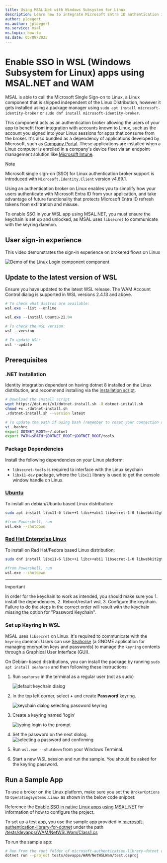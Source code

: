 ```yaml
---
title: Using MSAL.Net with Windows Subsystem for Linux
description: Learn how to integrate Microsoft Entra ID authentication in WSL apps using MSAL.NET and the Microsoft Single Sign-on for Linux broker.
author: ploegert
ms.author: jploegert
ms.service: msal
ms.topic: how-to
ms.date: 05/08/2025
---
```


# Enable SSO in WSL (Windows Subsystem for Linux) apps using MSAL.NET and WAM

MSAL is able to call the Microsoft Single Sign-on to Linux, a Linux component that is shipped independent of the Linux Distribution, however it gets installed using a package manager using `sudo apt install microsoft-identity-broker` or `sudo dnf install microsoft-identity-broker`.

This component acts as an authentication broker allowing the users of your app to benefit from integration with accounts known to Linux, such as the account you signed into your Linux sessions for apps that consume from the broker. It's also bundled as a dependency of applications developed by Microsoft, such as [Company Portal](/mem/intune-service/user-help/enroll-device-linux). These applications are installed when a Linux computer is enrolled in a company's device fleet via an endpoint management solution like [Microsoft Intune](/mem/intune/fundamentals/what-is-intune).

> [!NOTE]
> Microsoft single sign-on (SSO) for Linux authentication broker support is introduced with `Microsoft.Identity.Client` version v4.69.1.

Using an authentication broker on Linux enables you to simplify how your users authenticate with Microsoft Entra ID from your application, and take advantage of future functionality that protects Microsoft Entra ID refresh tokens from exfiltration and misuse.

To enable SSO in your WSL app using MSAL.NET, you must ensure the keychain is set up and unlocked, as MSAL uses `libsecret` to communicate with the keyring daemon.

## User sign-in experience

This video demonstrates the sign-in experience on brokered flows on Linux

![Demo of the Linux Login component component](../../media/linux/dotnet-msal-wsl.gif)


## Update to the latest version of WSL

Ensure you have updated to the latest WSL release. The WAM Account Control dialog is supported in WSL versions 2.4.13 and above.

```powershell
# To check what distros are available:
wsl.exe --list --online

wsl.exe --install Ubuntu-22.04

# To check the WSL version:
wsl --version

# To update WSL:
wsl --update
```

## Prerequisites

### .NET Installation
Identity integration dependent on having dotnet 8 installed on the Linux distribution, and recommend installing via the [installation script](/dotnet/core/install/linux-scripted-manual#scripted-install).

```bash
# Download the install script
wget https://dot.net/v1/dotnet-install.sh -O dotnet-install.sh
chmod +x ./dotnet-install.sh
./dotnet-install.sh --version latest

# To update the path if using bash (remember to reset your connection afterword):
vi .bashrc
export DOTNET_ROOT=~/.dotnet
export PATH=$PATH:$DOTNET_ROOT:$DOTNET_ROOT/tools
```

### Package Dependencies 

Install the following dependencies on your Linux platform:

- `libsecret-tools` is required to interface with the Linux keychain
- `libx11-dev` package, where the `libx11` library is used to get the console window handle on Linux.

### [Ubuntu](#tab/ubuntudep)

To install on debian/Ubuntu based Linux distribution:

```bash
sudo apt install libx11-6 libc++1 libc++abi1 libsecret-1-0 libwebkit2gtk-4.0-37 -y

#from Powershell, run
wsl.exe --shutdown
```

### [Red Hat Enterprise Linux](#tab/rheldep)

To install on Red Hat/Fedora based Linux distribution:

```bash
sudo dnf install libx11-6 libc++1 libc++abi1 libsecret-1-0 libwebkit2gtk-4.0-37 -y

#from Powershell, run
wsl.exe --shutdown
```

---

> [!IMPORTANT]
> In order for the keychain to work as intended, you should make sure you 1. install the dependencies, 2. Reboot/restart wsl, 3. Configure the keychain. Failure to do the steps in the correct order will result with the keychain missing the option for "Password Keychain".


### Set up Keyring in WSL

MSAL uses `libsecret` on Linux. It's required to communicate with the `keyring` daemon. Users can use [Seahorse](https://wiki.gnome.org/Apps/Seahorse/) (a GNOME application for managing encryption keys and passwords) to manage the `keyring` contents through a Graphical User Interface (GUI).

On Debian-based distributions, you can install the package by running `sudo apt install seahorse` and then following these instructions:

1. Run `seahorse` in the terminal as a regular user (not as sudo)

    ![default keychain dialog](../../media/wam/wsl1.png)

2. In the top left corner, select **+** and create **Password** keyring.

    ![keychain dialog selecting password keyring](../../media/wam/wsl2.png)

3. Create a keyring named 'login'

    ![typing login to the prompt](../../media/wam/wsl3.png)

4. Set the password on the next dialog.
    ![selecting a password and confirming](../../media/wam/wsl4.png)

5. Run `wsl.exe --shutdown` from your Windows Terminal.

6. Start a new WSL session and run the sample. You should be asked for the keyring password.


## Run a Sample App

To use a broker on the Linux platform, make sure you set the `BrokerOptions` to `OperatingSystems.Linux` as shown in the below code snippet:

Reference the [Enable SSO in native Linux apps using MSAL.NET](./linux-dotnet-sdk.md) for information of how to configure the project.

To set up a test app, you use the sample app provided in [microsoft-authentication-library-for-dotnet](https://github.com/AzureAD/microsoft-authentication-library-for-dotnet) under the path [/tests/devapps/WAM/NetWSLWam/Class1.cs](https://github.com/AzureAD/microsoft-authentication-library-for-dotnet/blob/main/tests/devapps/WAM/NetWSLWam/Class1.cs)


To run the sample app:

```bash
# Run From the root folder of microsoft-authentication-library-dotnet directory
dotnet run --project tests/devapps/WAM/NetWSLWam/test.csproj
```